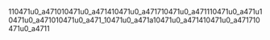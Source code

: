 
110471u0_a471010471u0_a471410471u0_a471710471u0_a471110471u0_a471u10471u0_a471010471u0_a471_10471u0_a471a10471u0_a471410471u0_a471710471u0_a4711
